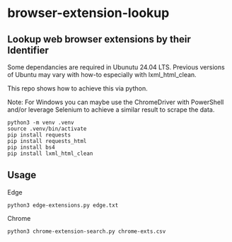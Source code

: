# browser-extension-lookup

## Lookup web browser extensions by their Identifier


Some dependancies are required in Ubunutu 24.04 LTS. Previous versions of Ubuntu may vary with how-to especially with lxml_html_clean.

This repo shows how to achieve this via python.

Note: For Windows you can maybe use the ChromeDriver with PowerShell and/or leverage Selenium to achieve a similar result to scrape the data.


```
python3 -m venv .venv
source .venv/bin/activate
pip install requests
pip install requests_html
pip install bs4
pip install lxml_html_clean
```

## Usage

Edge

`python3 edge-extensions.py edge.txt`

Chrome

`python3 chrome-extension-search.py chrome-exts.csv`
